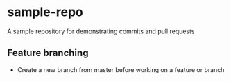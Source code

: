 # sample-repo
A sample repository for demonstrating commits and pull requests

## Feature branching
* Create a new branch from master before working on a feature or branch